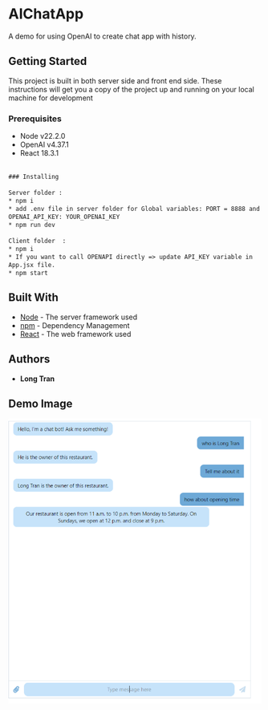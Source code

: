 # AIChatApp

A demo for using OpenAI to create chat app with history.

## Getting Started

This project is built in both server side and front end side. These instructions will get you a copy of the project up and running on your local machine for development

### Prerequisites

* Node v22.2.0
* OpenAI v4.37.1
* React 18.3.1
```

### Installing

Server folder :
* npm i
* add .env file in server folder for Global variables: PORT = 8888 and OPENAI_API_KEY: YOUR_OPENAI_KEY
* npm run dev
 
Client folder  : 
* npm i
* If you want to call OPENAPI directly => update API_KEY variable in App.jsx file.
* npm start
```

## Built With

* [Node](https://nodejs.org/en/download/package-manager) - The server framework used
* [npm](https://www.npmjs.com) - Dependency Management
* [React](https://react.dev/) - The web framework used  

## Authors

* **Long Tran**

## Demo Image
![Demo Image](https://github.com/longthb3112/AIChatApp/blob/main/ChatApp.PNG)
